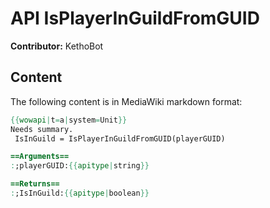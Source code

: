# API IsPlayerInGuildFromGUID

**Contributor:** KethoBot

## Content

The following content is in MediaWiki markdown format:

```mediawiki
{{wowapi|t=a|system=Unit}}
Needs summary.
 IsInGuild = IsPlayerInGuildFromGUID(playerGUID)

==Arguments==
:;playerGUID:{{apitype|string}}

==Returns==
:;IsInGuild:{{apitype|boolean}}
```